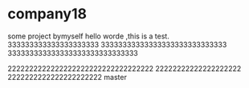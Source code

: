 # company18
some project bymyself
hello worde ,this is a test.
333333333333333333333
33333333333333333333333333333
333333333333333333333333333333

2222222222222222222222222222222222
22222222222222222222
2222222222222222222222
 master

